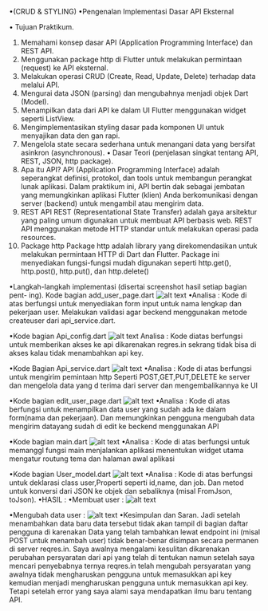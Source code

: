 •(CRUD & STYLING)
•Pengenalan Implementasi Dasar API Eksternal
 
•	Tujuan Praktikum.
1.	Memahami konsep dasar API (Application Programming Interface) dan REST API.
2.	Menggunakan package http di Flutter untuk melakukan permintaan (request) ke API eksternal.
3.	Melakukan operasi CRUD (Create, Read, Update, Delete) terhadap data melalui API.
4.	Mengurai data JSON (parsing) dan mengubahnya menjadi objek Dart (Model).
5.	Menampilkan data dari API ke dalam UI Flutter menggunakan widget seperti ListView.
6.	Mengimplementasikan styling dasar pada komponen UI untuk menyajikan data den gan rapi.
7.	Mengelola state secara sederhana untuk menangani data yang bersifat asinkron (asynchronous).
•	Dasar Teori (penjelasan singkat tentang API, REST, JSON, http package).
1.	Apa itu API?
API (Application Programming Interface) adalah seperangkat definisi, protokol, dan tools untuk membangun perangkat lunak aplikasi. Dalam praktikum ini, API bertin dak sebagai jembatan yang memungkinkan aplikasi Flutter (klien) Anda berkomunikasi dengan server (backend) untuk mengambil atau mengirim data.
2.	REST API
REST (Representational State Transfer) adalah gaya arsitektur yang paling umum digunakan untuk membuat API berbasis web. REST API menggunakan metode HTTP standar untuk melakukan operasi pada resources.
3.	Package http 
Package http adalah library yang direkomendasikan untuk melakukan permintaan HTTP di Dart dan Flutter. Package ini menyediakan fungsi-fungsi mudah digunakan seperti http.get(), http.post(), http.put(), dan http.delete()

•Langkah-langkah implementasi (disertai screenshot hasil setiap bagian pent- ing).
Kode bagian add_user_page.dart
 ![alt text](screenshot/1.png)
•Analisa :
Kode di atas berfungsi untuk menyediakan form input untuk nama lengkap dan pekerjaan user. Melakukan validasi agar beckend menggunakan metode createuser dari api_service.dart.

•Kode bagian Api_config.dart
![alt text](screenshot/2.png) 
Analisa :
Kode diatas berfungsi untuk memberikan akses ke api dikarenakan regres.in sekrang tidak bisa di akses kalau tidak menambahkan api key.


•Kode Bagian Api_service.dart
 ![alt text](screenshot/3.png)
•Analisa :
Kode di atas berfungsi untuk mengirim pemintaan http Seperti POST,GET,PUT,DELETE ke server dan mengelola data yang d terima dari server dan mengembalikannya ke UI


•Kode bagian edit_user_page.dart
 ![alt text](screenshot/4.png)
•Analisa :
Kode di atas berfungsi untuk menampilkan data user yang sudah ada ke dalam form(nama dan pekerjaan). Dan memungkinkan pengguna mengubah data mengirim datayang sudah di edit ke beckend menggunakan API 


•Kode bagian main.dart
![alt text](screenshot/5.png)
•Analisa :
Kode di atas berfungsi untuk memanggl fungsi main menjalankan aplikasi menentukan widget utama mengatur routung tema dan halaman awal aplikasi


•Kode bagian User_model.dart
![alt text](screenshot/6.png)
•Analisa :
Kode di atas berfungsi untuk deklarasi class user,Properti seperti id,name, dan job. Dan metod untuk konversi dari JSON ke objek dan sebaliknya (misal FromJson, toJson).
•HASIL :
•Membuat user :
 ![alt text](screenshot/menambah_user.jpg)

•Mengubah data user :
![alt text](screenshot/memperbarui.jpg)
•Kesimpulan dan Saran.
Jadi setelah menambahkan data baru data tersebut tidak akan tampil di bagian daftar pengguna di karenakan Data yang telah tambahkan lewat endpoint ini (misal POST untuk menambah user) tidak benar-benar disimpan secara permanen di server reqres.in.
Saya awalnya mengalami kesulitan dikarenakan perubahan persyaratan dari api yang telah di tentukan namun setelah saya mencari penyebabnya ternya reqres.in telah mengubah persyaratan yang awalnya tidak mengharuskan pengguna untuk memasukkan api key kemudian menjadi mengharuskan pengguna untuk memasukkan api key. Tetapi setelah error yang saya alami saya mendapatkan ilmu baru tentang API.

